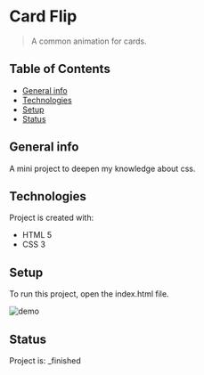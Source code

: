 # Card Flip
> A common animation for cards.

## Table of Contents
* [General info](#general-info)
* [Technologies](#technologies)
* [Setup](#setup)
* [Status](#status)

## General info
A mini project to deepen my knowledge about css.
	
## Technologies
Project is created with:
* HTML 5
* CSS 3
	
## Setup
To run this project, open the index.html file.

![demo](/demo/cardFlip.gif)

## Status
Project is:  _finished
